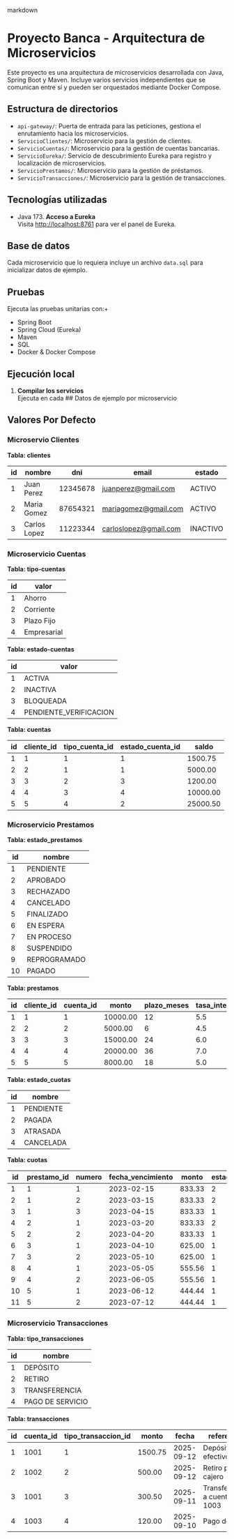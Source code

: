 markdown
# Proyecto Banca - Arquitectura de Microservicios

Este proyecto es una arquitectura de microservicios desarrollada con Java, Spring Boot y Maven. Incluye varios servicios independientes que se comunican entre sí y pueden ser orquestados mediante Docker Compose.

## Estructura de directorios

- `api-gateway/`: Puerta de entrada para las peticiones, gestiona el enrutamiento hacia los microservicios.
- `ServicioClientes/`: Microservicio para la gestión de clientes.
- `ServicioCuentas/`: Microservicio para la gestión de cuentas bancarias.
- `ServicioEureka/`: Servicio de descubrimiento Eureka para registro y localización de microservicios.
- `ServicioPrestamos/`: Microservicio para la gestión de préstamos.
- `ServicioTransacciones/`: Microservicio para la gestión de transacciones.

## Tecnologías utilizadas

- Java 173. **Acceso a Eureka**  
   Visita [http://localhost:8761](http://localhost:8761) para ver el panel de Eureka.

## Base de datos

Cada microservicio que lo requiera incluye un archivo `data.sql` para inicializar datos de ejemplo.

## Pruebas

Ejecuta las pruebas unitarias con:+
- Spring Boot
- Spring Cloud (Eureka)
- Maven
- SQL
- Docker & Docker Compose

## Ejecución local

1. **Compilar los servicios**  
   Ejecuta en cada ## Datos de ejemplo por microservicio
   
## Valores Por Defecto
   
### Microservio Clientes

   **Tabla: clientes**

   | id | nombre       | dni      | email                 | estado   |
   |----|--------------|----------|-----------------------|----------|
   | 1  | Juan Perez   | 12345678 | juanperez@gmail.com   | ACTIVO   |
   | 2  | Maria Gomez  | 87654321 | mariagomez@gmail.com  | ACTIVO   |
   | 3  | Carlos Lopez | 11223344 | carloslopez@gmail.com | INACTIVO |
   
   
### Microservicio Cuentas
   
   **Tabla: tipo-cuentas**
   

   | id | valor        |
   |----|--------------|
   | 1  | Ahorro       |
   | 2  | Corriente    |
   | 3  | Plazo Fijo   |
   | 4  | Empresarial  |
   
   **Tabla: estado-cuentas**
   
   | id | valor                  |
   |----|------------------------|
   | 1  | ACTIVA                 |
   | 2  | INACTIVA               |
   | 3  | BLOQUEADA              |
   | 4  | PENDIENTE_VERIFICACION |
   
   **Tabla: cuentas**
   
   | id | cliente_id | tipo_cuenta_id | estado_cuenta_id | saldo    |
   |----|------------|----------------|------------------|----------|
   | 1  | 1          | 1              | 1                | 1500.75  |
   | 2  | 2          | 1              | 1                | 5000.00  |
   | 3  | 3          | 2              | 3                | 1200.00  |
   | 4  | 4          | 3              | 4                | 10000.00 |
   | 5  | 5          | 4              | 2                | 25000.50 |

### Microservicio Prestamos
   
   **Tabla: estado_prestamos**
   
   | id | nombre       |
   |----|--------------|
   | 1  | PENDIENTE    |
   | 2  | APROBADO     |
   | 3  | RECHAZADO    |
   | 4  | CANCELADO    |
   | 5  | FINALIZADO   |
   | 6  | EN ESPERA    |
   | 7  | EN PROCESO   |
   | 8  | SUSPENDIDO   |
   | 9  | REPROGRAMADO |
   | 10 | PAGADO       |
   
   **Tabla: prestamos**
   
   | id | cliente_id | cuenta_id | monto    | plazo_meses | tasa_interes | estado_prestamo_id | fecha_desembolso |
   |----|------------|-----------|----------|-------------|--------------|--------------------|------------------|
   | 1  | 1          | 1         | 10000.00 | 12          | 5.5          | 2                  | 2023-01-15       |
   | 2  | 2          | 2         | 5000.00  | 6           | 4.5          | 1                  | 2023-02-20       |
   | 3  | 3          | 3         | 15000.00 | 24          | 6.0          | 3                  | 2023-03-10       |
   | 4  | 4          | 4         | 20000.00 | 36          | 7.0          | 2                  | 2023-04-05       |
   | 5  | 5          | 5         | 8000.00  | 18          | 5.0          | 4                  | 2023-05-12       |
   
   **Tabla: estado_cuotas**
   
   | id | nombre    |
   |----|-----------|
   | 1  | PENDIENTE |
   | 2  | PAGADA    |
   | 3  | ATRASADA  |
   | 4  | CANCELADA |
   
   **Tabla: cuotas**
   
   | id | prestamo_id | numero | fecha_vencimiento | monto  | estado_cuota_id |
   |----|-------------|--------|-------------------|--------|-----------------|
   | 1  | 1           | 1      | 2023-02-15        | 833.33 | 2               |
   | 2  | 1           | 2      | 2023-03-15        | 833.33 | 2               |
   | 3  | 1           | 3      | 2023-04-15        | 833.33 | 1               |
   | 4  | 2           | 1      | 2023-03-20        | 833.33 | 2               |
   | 5  | 2           | 2      | 2023-04-20        | 833.33 | 1               |
   | 6  | 3           | 1      | 2023-04-10        | 625.00 | 1               |
   | 7  | 3           | 2      | 2023-05-10        | 625.00 | 1               |
   | 8  | 4           | 1      | 2023-05-05        | 555.56 | 1               |
   | 9  | 4           | 2      | 2023-06-05        | 555.56 | 1               |
   | 10 | 5           | 1      | 2023-06-12        | 444.44 | 1               |
   | 11 | 5           | 2      | 2023-07-12        | 444.44 | 1               |


### Microservicio Transacciones

   **Tabla: tipo_transacciones**

   | id | nombre             |
   |----|--------------------|
   | 1  | DEPÓSITO           |
   | 2  | RETIRO             |
   | 3  | TRANSFERENCIA      |
   | 4  | PAGO DE SERVICIO   |

   **Tabla: transacciones**

   | id | cuenta_id | tipo_transaccion_id | monto   | fecha      | referencia                  |
   |----|-----------|---------------------|---------|------------|-----------------------------|
   | 1  | 1001      | 1                   | 1500.75 | 2025-09-12 | Depósito en efectivo        |
   | 2  | 1002      | 2                   | 500.00  | 2025-09-12 | Retiro por cajero           |
   | 3  | 1001      | 3                   | 300.50  | 2025-09-11 | Transferencia a cuenta 1003 |
   | 4  | 1003      | 4                   | 120.00  | 2025-09-10 | Pago de luz                 |
   
